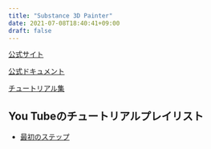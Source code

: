 ```yaml
---
title: "Substance 3D Painter"
date: 2021-07-08T18:40:41+09:00
draft: false
---
```

[公式サイト](https://www.adobe.com/jp/products/substance3d-painter.html)

[公式ドキュメント](https://substance3d.adobe.com/documentation/spdoc/substance-3d-painter-20316164.html)

[チュートリアル集](https://substance3d.adobe.com/tutorials?software=Substance%203D%20Painter)

## You Tubeのチュートリアルプレイリスト
- [最初のステップ](https://www.youtube.com/playlist?list=PLB0wXHrWAmCw90iSI7Gj8XWnEN6NHt6kx)